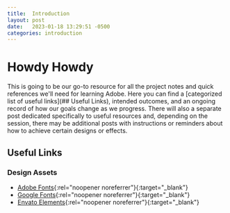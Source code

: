 ```yaml
---
title:  Introduction
layout: post
date:   2023-01-18 13:29:51 -0500
categories: introduction
---
```


# Howdy Howdy

This is going to be our go-to resource for all the project notes and quick references we'll need for learning Adobe. 
Here you can find a [categorized list of useful links](## Useful Links), intended outcomes, and an ongoing record of how our goals change
as we progress. There will also a separate post dedicated specifically to useful resources and, depending on the session,
there may be additional posts with instructions or reminders about how to achieve certain designs or effects.

## Useful Links ##

### Design Assets

- [Adobe Fonts](https://fonts.adobe.com){:rel="noopener noreferrer"}{:target="_blank"}
- [Google Fonts](https://fonts.google.com){:rel="noopener noreferrer"}{:target="_blank"}
- [Envato Elements](https://elements.envato.com){:rel="noopener noreferrer"}{:target="_blank"}

